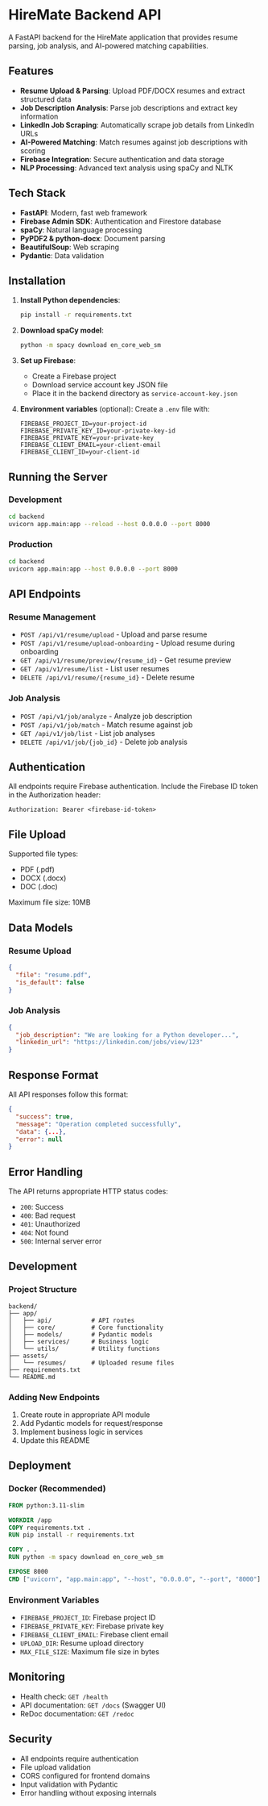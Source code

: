 # HireMate Backend API

A FastAPI backend for the HireMate application that provides resume parsing, job analysis, and AI-powered matching capabilities.

## Features

- **Resume Upload & Parsing**: Upload PDF/DOCX resumes and extract structured data
- **Job Description Analysis**: Parse job descriptions and extract key information
- **LinkedIn Job Scraping**: Automatically scrape job details from LinkedIn URLs
- **AI-Powered Matching**: Match resumes against job descriptions with scoring
- **Firebase Integration**: Secure authentication and data storage
- **NLP Processing**: Advanced text analysis using spaCy and NLTK

## Tech Stack

- **FastAPI**: Modern, fast web framework
- **Firebase Admin SDK**: Authentication and Firestore database
- **spaCy**: Natural language processing
- **PyPDF2 & python-docx**: Document parsing
- **BeautifulSoup**: Web scraping
- **Pydantic**: Data validation

## Installation

1. **Install Python dependencies**:
   ```bash
   pip install -r requirements.txt
   ```

2. **Download spaCy model**:
   ```bash
   python -m spacy download en_core_web_sm
   ```

3. **Set up Firebase**:
   - Create a Firebase project
   - Download service account key JSON file
   - Place it in the backend directory as `service-account-key.json`

4. **Environment variables** (optional):
   Create a `.env` file with:
   ```env
   FIREBASE_PROJECT_ID=your-project-id
   FIREBASE_PRIVATE_KEY_ID=your-private-key-id
   FIREBASE_PRIVATE_KEY=your-private-key
   FIREBASE_CLIENT_EMAIL=your-client-email
   FIREBASE_CLIENT_ID=your-client-id
   ```

## Running the Server

### Development
```bash
cd backend
uvicorn app.main:app --reload --host 0.0.0.0 --port 8000
```

### Production
```bash
cd backend
uvicorn app.main:app --host 0.0.0.0 --port 8000
```

## API Endpoints

### Resume Management

- `POST /api/v1/resume/upload` - Upload and parse resume
- `POST /api/v1/resume/upload-onboarding` - Upload resume during onboarding
- `GET /api/v1/resume/preview/{resume_id}` - Get resume preview
- `GET /api/v1/resume/list` - List user resumes
- `DELETE /api/v1/resume/{resume_id}` - Delete resume

### Job Analysis

- `POST /api/v1/job/analyze` - Analyze job description
- `POST /api/v1/job/match` - Match resume against job
- `GET /api/v1/job/list` - List job analyses
- `DELETE /api/v1/job/{job_id}` - Delete job analysis

## Authentication

All endpoints require Firebase authentication. Include the Firebase ID token in the Authorization header:

```
Authorization: Bearer <firebase-id-token>
```

## File Upload

Supported file types:
- PDF (.pdf)
- DOCX (.docx)
- DOC (.doc)

Maximum file size: 10MB

## Data Models

### Resume Upload
```json
{
  "file": "resume.pdf",
  "is_default": false
}
```

### Job Analysis
```json
{
  "job_description": "We are looking for a Python developer...",
  "linkedin_url": "https://linkedin.com/jobs/view/123"
}
```

## Response Format

All API responses follow this format:
```json
{
  "success": true,
  "message": "Operation completed successfully",
  "data": {...},
  "error": null
}
```

## Error Handling

The API returns appropriate HTTP status codes:
- `200`: Success
- `400`: Bad request
- `401`: Unauthorized
- `404`: Not found
- `500`: Internal server error

## Development

### Project Structure
```
backend/
├── app/
│   ├── api/           # API routes
│   ├── core/          # Core functionality
│   ├── models/        # Pydantic models
│   ├── services/      # Business logic
│   └── utils/         # Utility functions
├── assets/
│   └── resumes/       # Uploaded resume files
├── requirements.txt
└── README.md
```

### Adding New Endpoints

1. Create route in appropriate API module
2. Add Pydantic models for request/response
3. Implement business logic in services
4. Update this README

## Deployment

### Docker (Recommended)
```dockerfile
FROM python:3.11-slim

WORKDIR /app
COPY requirements.txt .
RUN pip install -r requirements.txt

COPY . .
RUN python -m spacy download en_core_web_sm

EXPOSE 8000
CMD ["uvicorn", "app.main:app", "--host", "0.0.0.0", "--port", "8000"]
```

### Environment Variables
- `FIREBASE_PROJECT_ID`: Firebase project ID
- `FIREBASE_PRIVATE_KEY`: Firebase private key
- `FIREBASE_CLIENT_EMAIL`: Firebase client email
- `UPLOAD_DIR`: Resume upload directory
- `MAX_FILE_SIZE`: Maximum file size in bytes

## Monitoring

- Health check: `GET /health`
- API documentation: `GET /docs` (Swagger UI)
- ReDoc documentation: `GET /redoc`

## Security

- All endpoints require authentication
- File upload validation
- CORS configured for frontend domains
- Input validation with Pydantic
- Error handling without exposing internals 